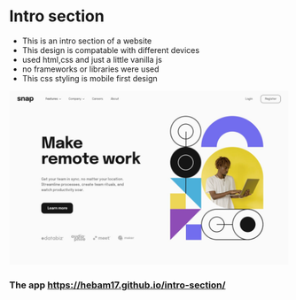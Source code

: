 # Intro section

- This is an intro section of a website
- This design is compatable with different devices
- used html,css and just a little vanilla js
- no frameworks or libraries were used
- This css styling is mobile first design

![This is how it looks like](./design/desktop-design.jpg)

### The app https://hebam17.github.io/intro-section/
